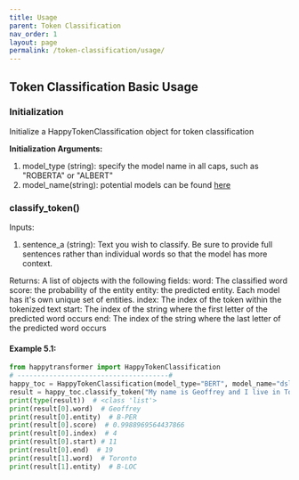 ```yaml
---
title: Usage
parent: Token Classification
nav_order: 1
layout: page
permalink: /token-classification/usage/
---
```

## Token Classification Basic Usage

### Initialization  

Initialize a HappyTokenClassification object for token classification  

**Initialization Arguments:**
 1. model_type (string): specify the model name in all caps, such as "ROBERTA" or "ALBERT"
 2. model_name(string): potential models can be found [here](https://huggingface.co/models?pipeline_tag=token-classification)
 

### classify_token()

Inputs: 
1. sentence_a (string): Text you wish to classify. Be sure to provide full sentences rather than individual words so that the model has more context.  

Returns: 
A list of objects with the following fields: 
    word: The classified word 
    score: the probability of the entity 
    entity: the predicted entity. Each model has it's own unique set of entities. 
    index: The index of the token within the tokenized text 
    start: The index of the string where the first letter of the predicted word occurs 
    end: The index of the string where the last letter of the predicted word occurs 



#### Example 5.1:
```python
from happytransformer import HappyTokenClassification
# --------------------------------------#
happy_toc = HappyTokenClassification(model_type="BERT", model_name="dslim/bert-base-NER")
result = happy_toc.classify_token("My name is Geoffrey and I live in Toronto")
print(type(result))  # <class 'list'>
print(result[0].word)  # Geoffrey
print(result[0].entity)  # B-PER
print(result[0].score)  # 0.9988969564437866
print(result[0].index)  # 4
print(result[0].start) # 11
print(result[0].end)  # 19
print(result[1].word)  # Toronto
print(result[1].entity)  # B-LOC

```